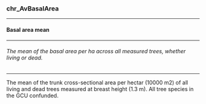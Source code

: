 ### chr_AvBasalArea



------
#### Basal area mean



------
###### The mean of the basal area per ha across all measured trees, whether living or dead.



------
The mean of the trunk cross-sectional area per hectar (10000 m2) of all living and dead trees measured at breast height (1.3 m). All tree species in the GCU confunded.